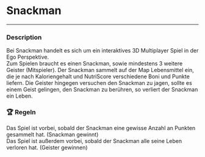 # Snackman

----

### Description
Bei Snackman handelt es sich um ein interaktives 3D Multiplayer Spiel in der Ego Perspektive.     
Zum Spielen braucht es einen Snackman, sowie mindestens 3 weitere Geister (Mitspieler). Der Snackman sammelt auf der Map Lebensmittel ein, die je nach Kaloriengehalt und NutriScore verschiedene Boni und Punkte liefern. Die Geister hingegen versuchen den Snackman zu jagen, sollte es einem Geist gelingen, den Snackman zu berühren, so verliert der Snackman ein Leben.

### :trophy: Regeln 
Das Spiel ist vorbei, sobald der Snackman eine gewisse Anzahl an Punkten gesammelt hat. (Snackman gewinnt)  
Das Spiel ist außerdem vorbei, sobald der Snackman alle seine Leben verloren hat. (Geister gewinnen)


